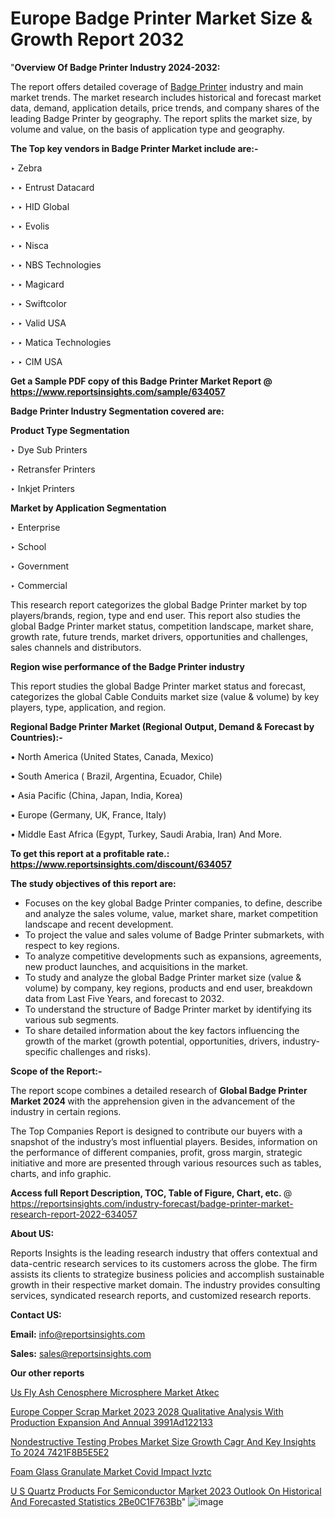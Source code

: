 # Europe Badge Printer Market Size & Growth Report 2032

"<strong>Overview Of Badge Printer Industry 2024-2032:</strong>

The report offers detailed coverage of <a href=https://www.reportsinsights.com/sample/634057>Badge Printer</a> industry and main market trends. The market research includes historical and forecast market data, demand, application details, price trends, and company shares of the leading Badge Printer by geography. The report splits the market size, by volume and value, on the basis of application type and geography.

<strong>The Top key vendors in Badge Printer Market include are:- </strong>

‣ Zebra

‣ 
‣ Entrust Datacard

‣ 
‣ HID Global

‣ 
‣ Evolis

‣ 
‣ Nisca

‣ 
‣ NBS Technologies

‣ 
‣ Magicard

‣ 
‣ Swiftcolor

‣ 
‣ Valid USA

‣ 
‣ Matica Technologies

‣ 
‣ CIM USA

<strong>Get a Sample PDF copy of this Badge Printer Market Report </strong><strong>@ <a href=https://www.reportsinsights.com/sample/634057 style=color:#0000ff;>https://www.reportsinsights.com/sample/634057</a> </strong>

<strong>Badge Printer Industry Segmentation covered are:</strong>

<strong>Product Type Segmentation</strong>

‣    Dye Sub Printers

‣ Retransfer Printers

‣ Inkjet Printers

<strong>Market by Application Segmentation</strong>

‣   Enterprise

‣ School

‣ Government

‣ Commercial

This research report categorizes the global Badge Printer market by top players/brands, region, type and end user. This report also studies the global Badge Printer market status, competition landscape, market share, growth rate, future trends, market drivers, opportunities and challenges, sales channels and distributors.

<strong>Region wise performance of the Badge Printer industry</strong><strong> </strong>

This report studies the global Badge Printer market status and forecast, categorizes the global Cable Conduits market size (value &amp; volume) by key players, type, application, and region. 

<strong>Regional Badge Printer Market (Regional Output, Demand &amp; Forecast by Countries):-</strong>

• North America (United States, Canada, Mexico)

• South America ( Brazil, Argentina, Ecuador, Chile)

• Asia Pacific (China, Japan, India, Korea)

• Europe (Germany, UK, France, Italy)

• Middle East Africa (Egypt, Turkey, Saudi Arabia, Iran) And More.

<strong>To get this report at a profitable rate.: <a href=https://www.reportsinsights.com/discount/634057 style=color:#0000ff;>https://www.reportsinsights.com/discount/634057</a></strong>

<strong>The study objectives of this report are:</strong>
<ul>
  <li>Focuses on the key global Badge Printer companies, to define, describe and analyze the sales volume, value, market share, market competition landscape and recent development.</li>
  <li>To project the value and sales volume of Badge Printer submarkets, with respect to key regions.</li>
  <li>To analyze competitive developments such as expansions, agreements, new product launches, and acquisitions in the market.</li>
  <li>To study and analyze the global Badge Printer market size (value &amp; volume) by company, key regions, products and end user, breakdown data from Last Five Years, and forecast to 2032.</li>
  <li>To understand the structure of Badge Printer market by identifying its various sub segments.</li>
  <li>To share detailed information about the key factors influencing the growth of the market (growth potential, opportunities, drivers, industry-specific challenges and risks).</li>
</ul>
<strong>Scope of the Report:-</strong><strong> </strong>

The report scope combines a detailed research of <strong>Global Badge Printer Market 2024 </strong>with the apprehension given in the advancement of the industry in certain regions.

The Top Companies Report is designed to contribute our buyers with a snapshot of the industry’s most influential players. Besides, information on the performance of different companies, profit, gross margin, strategic initiative and more are presented through various resources such as tables, charts, and info graphic.

<strong>Access full Report Description, TOC, Table of Figure, Chart, etc. </strong>@   <a href=https://reportsinsights.com/industry-forecast/badge-printer-market-research-report-2022-634057 style=color:#0000ff;>https://reportsinsights.com/industry-forecast/badge-printer-market-research-report-2022-634057</a>

<strong>About US:</strong>

Reports Insights is the leading research industry that offers contextual and data-centric research services to its customers across the globe. The firm assists its clients to strategize business policies and accomplish sustainable growth in their respective market domain. The industry provides consulting services, syndicated research reports, and customized research reports.

<strong>Contact US:</strong>

<p class=""""><b>Email:</b> <a href=mailto:info@reportsinsights.com>info@reportsinsights.com</a></p>
<p class=""""><b>Sales:</b> <a href=mailto:sales@reportsinsights.com>sales@reportsinsights.com</a></p>

<strong>Our other reports</strong>

<a href=https://www.linkedin.com/pulse/us-fly-ash-cenosphere-microsphere-market--atkec/>Us Fly Ash Cenosphere Microsphere Market  Atkec</a>

<a href=https://medium.com/@aanarkumar6/europe-copper-scrap-market-2023-2028-qualitative-analysis-with-production-expansion-and-annual-3991ad122133>Europe Copper Scrap Market 2023 2028 Qualitative Analysis With Production Expansion And Annual 3991Ad122133</a>

<a href=https://medium.com/@gavdeakash979/nondestructive-testing-probes-market-size-growth-cagr-and-key-insights-to-2024-7421f8b5e5e2>Nondestructive Testing Probes Market Size Growth Cagr And Key Insights To 2024 7421F8B5E5E2</a>

<a href=https://www.linkedin.com/pulse/foam-glass-granulate-market-covid-impact-ivztc/>Foam Glass Granulate Market Covid Impact Ivztc</a>

<a href=https://medium.com/@achalwankhede15/u-s-quartz-products-for-semiconductor-market-2023-outlook-on-historical-and-forecasted-statistics-2be0c1f763bb>U S Quartz Products For Semiconductor Market 2023 Outlook On Historical And Forecasted Statistics 2Be0C1F763Bb</a>"
![image](https://github.com/aakesh123242/RIMarket/assets/158431203/31278c34-9f99-4947-9cc2-f1ea9639d3a9)
